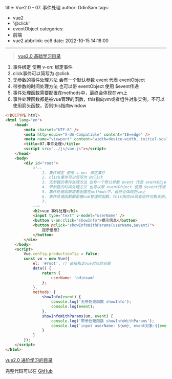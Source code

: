 title: Vue2.0 - 07. 事件处理
author: OdinSam
tags:
  - vue2
  - '@click'
  - eventObject
categories:
  - 前端
  - vue2
abbrlink: ec6
date: 2022-10-15 14:18:00
---
> [vue2.0 基础学习目录](/articles/da3d.html) 

<!--more-->

1. 事件绑定 使用 v-on: 绑定事件
2. click事件可以简写为 @click
3. 无参数的事件处理方法 会有一个默认参数 event 代表 eventObject
4. 带参数的时间处理方法 也可以带 eventObject 使用 $event传递
5. 事件处理函数需要配置在methods中，最终会体现在vm上
6. 事件处理函数都是被vue管理的函数，this指向vm或者组件对象实例。不可以使用箭头函数，否则this指向window

```html
<!DOCTYPE html>
<html lang="en">
    <head>
        <meta charset="UTF-8" />
        <meta http-equiv="X-UA-Compatible" content="IE=edge" />
        <meta name="viewport" content="width=device-width, initial-scale=1.0" />
        <title>07.事件处理</title>
        <script src="../js/vue.js"></script>
    </head>
    <body>
        <div id="root">
            <!--
                1. 事件绑定 使用 v-on: 绑定事件
                2. click事件可以简写为 @click
                3. 无参数的事件处理方法 会有一个默认参数 event 代表 eventObject
                4. 带参数的时间处理方法 也可以带 eventObject 使用 $event传递
                5. 事件处理函数需要配置在methods中，最终会体现在vm上
                6. 事件处理函数都是被vue管理的函数，this指向vm或者组件对象实例。不可以使用箭头函数，否则this指向window
                7. 
            -->
            <h2>vue 事件处理</h2>
            <input type="text" v-model="userName" />
            <button v-on:click="showInfo">提示信息</button>
            <button @click="showInfoWithParams(userName,$event)">
                提示信息2
            </button>
        </div>
    </body>
    <script>
        Vue.config.productionTip = false;
        const vm = new Vue({
            el: '#root', // 直接指定vue对应的容器
            data() {
                return {
                    userName: 'odinsam'
                };
            },
            methods: {
                showInfo(event) {
                    console.log('无参处理函数 showInfo');
                    console.log(event);
                },
                showInfoWithParams(un, event) {
                    console.log('带参处理函数 showInfoWithParams');
                    console.log(`input userName: ${un}, event对象:${event}`);
                }
            }
        });
    </script>
</html>
```


[vue2.0 进阶学习的目录](/articles/e255.html)  

完整代码可以在 [GitHub](https://github.com/odinsam/learn-vue2.0)